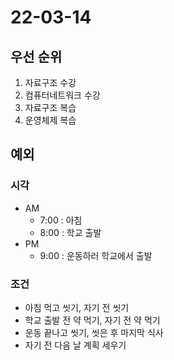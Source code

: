 # 22-03-14

## 우선 순위
1. 자료구조 수강
2. 컴퓨터네트워크 수강
3. 자료구조 복습
4. 운영체제 복습

## 예외

### 시각
- AM
    - 7:00 : 아침
    - 8:00 : 학교 출발
- PM
    - 9:00 : 운동하러 학교에서 출발

### 조건
- 아침 먹고 씻기, 자기 전 씻기
- 학교 출발 전 약 먹기, 자기 전 약 먹기
- 운동 끝나고 씻기, 씻은 후 마지막 식사
- 자기 전 다음 날 계획 세우기